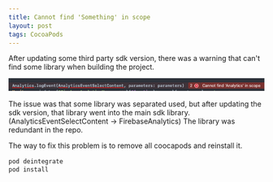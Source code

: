```yaml
---
title: Cannot find 'Something' in scope
layout: post
tags: CocoaPods
---
```


After updating some third party sdk version, there was a warning that can't find some library when building the project.

![An error that says 'Cannot find 'Analytics' in scope](/assets/img/2021/04/28/image1.png)

The issue was that some library was separated used, but after updating the sdk version, that library went into the main sdk library. (AnalyticsEventSelectContent -> FirebaseAnalytics) The library was redundant in the repo.

The way to fix this problem is to remove all coocapods and reinstall it.

```
pod deintegrate
pod install
```